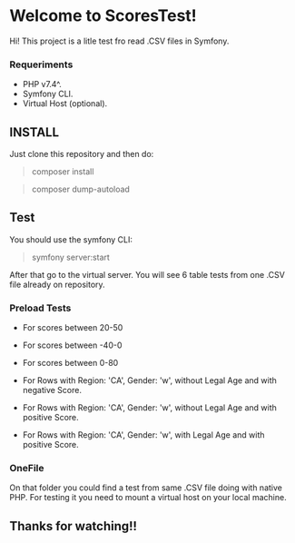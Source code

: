 # Welcome to ScoresTest!

Hi! This project is a litle test fro read .CSV files in Symfony.
### Requeriments
- PHP v7.4^.
- Symfony CLI.
- Virtual Host (optional).

## INSTALL

Just clone this repository and then do:
>composer install

>composer dump-autoload

## Test
You should use the symfony CLI:
>symfony server:start

After that go to the virtual server. You will see 6 table tests from one .CSV file already on repository.

### Preload Tests
- For scores between 20-50
- For scores between -40-0
- For scores between 0-80


- For Rows with Region: 'CA', Gender: 'w', without Legal Age and with negative Score.
- For Rows with Region: 'CA', Gender: 'w', without Legal Age and with positive Score.
- For Rows with Region: 'CA', Gender: 'w', with Legal Age and with positive Score.

### OneFile

On that folder you could find a test from same .CSV file doing with native PHP.
For testing it you need to mount a virtual host on your local machine.
## Thanks for watching!!
